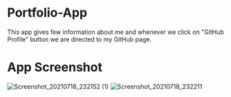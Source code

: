 # Portfolio-App
This app gives few information about me and whenever we click on "GitHub Profile" button we are directed to my GitHub page.
# App Screenshot
![Screenshot_20210718_232152 (1)](https://user-images.githubusercontent.com/73957024/126077466-f7226ca5-48c9-40d3-b8d9-d9cd1f652978.jpg)
![Screenshot_20210718_232211](https://user-images.githubusercontent.com/73957024/126077477-9231c009-9b30-44ff-b2c4-f2f0a4eb455d.jpg)

